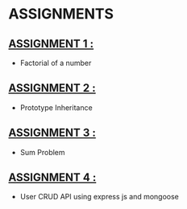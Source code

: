 # ASSIGNMENTS

## [ASSIGNMENT 1 :](https://github.com/CharuTamar/NodeJS-Training/blob/master/JavascriptCode/factorial.js)

- Factorial of a number

## [ASSIGNMENT 2 :](https://github.com/CharuTamar/NodeJS-Training/blob/master/JavascriptCode/prototype.js)

- Prototype Inheritance

## [ASSIGNMENT 3 :](https://github.com/CharuTamar/NodeJS-Training/blob/master/JavascriptCode/sum10.js)

- Sum Problem

## [ASSIGNMENT 4 :](https://github.com/CharuTamar/NodeJS-Training/tree/master/Mongo_CRUD)

- User CRUD API using express js and mongoose